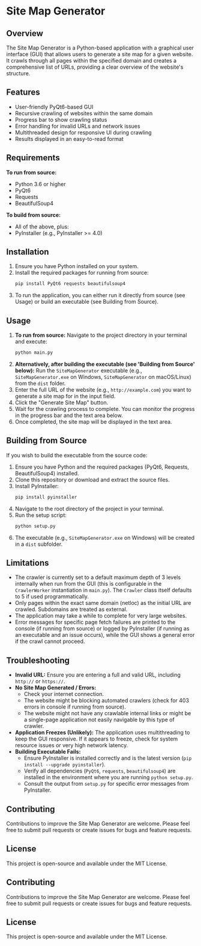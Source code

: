 # Site Map Generator

## Overview
The Site Map Generator is a Python-based application with a graphical user interface (GUI) that allows users to generate a site map for a given website. It crawls through all pages within the specified domain and creates a comprehensive list of URLs, providing a clear overview of the website's structure.

## Features
- User-friendly PyQt6-based GUI
- Recursive crawling of websites within the same domain
- Progress bar to show crawling status
- Error handling for invalid URLs and network issues
- Multithreaded design for responsive UI during crawling
- Results displayed in an easy-to-read format

## Requirements

**To run from source:**
- Python 3.6 or higher
- PyQt6
- Requests
- BeautifulSoup4

**To build from source:**
- All of the above, plus:
- PyInstaller (e.g., PyInstaller >= 4.0)

## Installation
1. Ensure you have Python installed on your system.
2. Install the required packages for running from source:
   ```bash
   pip install PyQt6 requests beautifulsoup4
   ```
3. To run the application, you can either run it directly from source (see Usage) or build an executable (see Building from Source).

## Usage
1. **To run from source:**
   Navigate to the project directory in your terminal and execute:
   ```bash
   python main.py
   ```
2. **Alternatively, after building the executable (see 'Building from Source' below):**
   Run the `SiteMapGenerator` executable (e.g., `SiteMapGenerator.exe` on Windows, `SiteMapGenerator` on macOS/Linux) from the `dist` folder.
3. Enter the full URL of the website (e.g., `http://example.com`) you want to generate a site map for in the input field.
4. Click the "Generate Site Map" button.
4. Wait for the crawling process to complete. You can monitor the progress in the progress bar and the text area below.
5. Once completed, the site map will be displayed in the text area.

## Building from Source
If you wish to build the executable from the source code:
1. Ensure you have Python and the required packages (PyQt6, Requests, BeautifulSoup4) installed.
2. Clone this repository or download and extract the source files.
3. Install PyInstaller:
   ```bash
   pip install pyinstaller
   ```
4. Navigate to the root directory of the project in your terminal.
5. Run the setup script:
   ```bash
   python setup.py
   ```
6. The executable (e.g., `SiteMapGenerator.exe` on Windows) will be created in a `dist` subfolder.

## Limitations
- The crawler is currently set to a default maximum depth of 3 levels internally when run from the GUI (this is configurable in the `CrawlerWorker` instantiation in `main.py`). The `Crawler` class itself defaults to 5 if used programmatically.
- Only pages within the exact same domain (netloc) as the initial URL are crawled. Subdomains are treated as external.
- The application may take a while to complete for very large websites.
- Error messages for specific page fetch failures are printed to the console (if running from source) or logged by PyInstaller (if running as an executable and an issue occurs), while the GUI shows a general error if the crawl cannot proceed.

## Troubleshooting
- **Invalid URL:** Ensure you are entering a full and valid URL, including `http://` or `https://`.
- **No Site Map Generated / Errors:**
    - Check your internet connection.
    - The website might be blocking automated crawlers (check for 403 errors in console if running from source).
    - The website might not have any crawlable internal links or might be a single-page application not easily navigable by this type of crawler.
- **Application Freezes (Unlikely):** The application uses multithreading to keep the GUI responsive. If it appears to freeze, check for system resource issues or very high network latency.
- **Building Executable Fails:**
    - Ensure PyInstaller is installed correctly and is the latest version (`pip install --upgrade pyinstaller`).
    - Verify all dependencies (`PyQt6`, `requests`, `beautifulsoup4`) are installed in the environment where you are running `python setup.py`.
    - Consult the output from `setup.py` for specific error messages from PyInstaller.

## Contributing
Contributions to improve the Site Map Generator are welcome. Please feel free to submit pull requests or create issues for bugs and feature requests.

## License
This project is open-source and available under the MIT License.

## Contributing
Contributions to improve the Site Map Generator are welcome. Please feel free to submit pull requests or create issues for bugs and feature requests.

## License
This project is open-source and available under the MIT License.
